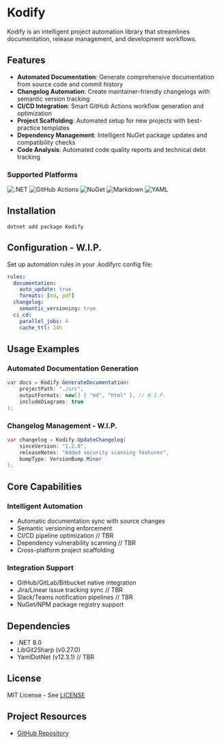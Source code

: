 # Kodify

Kodify is an intelligent project automation library that streamlines documentation, release management, and development workflows.

## Features

- **Automated Documentation**: Generate comprehensive documentation from source code and commit history
- **Changelog Automation**: Create maintainer-friendly changelogs with semantic version tracking
- **CI/CD Integration**: Smart GitHub Actions workflow generation and optimization
- **Project Scaffolding**: Automated setup for new projects with best-practice templates
- **Dependency Management**: Intelligent NuGet package updates and compatibility checks
- **Code Analysis**: Automated code quality reports and technical debt tracking

### Supported Platforms

![.NET](https://img.shields.io/badge/.NET-512BD4?style=for-the-badge&logo=dotnet&logoColor=white) ![GitHub Actions](https://img.shields.io/badge/github%20actions-%232671E5.svg?style=for-the-badge&logo=githubactions&logoColor=white) ![NuGet](https://img.shields.io/badge/NuGet-004880?style=for-the-badge&logo=nuget&logoColor=white) ![Markdown](https://img.shields.io/badge/markdown-%23000000.svg?style=for-the-badge&logo=markdown&logoColor=white) ![YAML](https://img.shields.io/badge/YAML-%232C8EBB.svg?style=for-the-badge)


## Installation

```shell
dotnet add package Kodify
```

## Configuration - W.I.P.

Set up automation rules in your .kodifyrc config file:

```yaml
rules:
  documentation:
    auto_update: true
    formats: [md, pdf]
  changelog:
    semantic_versioning: true
  ci_cd:
    parallel_jobs: 4
    cache_ttl: 24h
```

## Usage Examples

### Automated Documentation Generation
```csharp
var docs = Kodify.GenerateDocumentation(
    projectPath: "./src",
    outputFormats: new[] { "md", "html" }, // W.I.P.
    includeDiagrams: true
);
```

### Changelog Management - W.I.P.
```csharp
var changelog = Kodify.UpdateChangelog(
    sinceVersion: "1.2.0",
    releaseNotes: "Added security scanning features",
    bumpType: VersionBump.Minor
);
```

## Core Capabilities

### Intelligent Automation
- Automatic documentation sync with source changes
- Semantic versioning enforcement
- CI/CD pipeline optimization // TBR
- Dependency vulnerability scanning // TBR
- Cross-platform project scaffolding

### Integration Support
- GitHub/GitLab/Bitbucket native integration
- Jira/Linear issue tracking sync // TBR
- Slack/Teams notification pipelines // TBR
- NuGet/NPM package registry support

## Dependencies

- .NET 8.0
- LibGit2Sharp (v0.27.0)
- YamlDotNet (v12.3.1) // TBR

## License
MIT License - See [LICENSE](LICENSE)

## Project Resources
- [GitHub Repository](https://github.com/mhrstv/kodify)